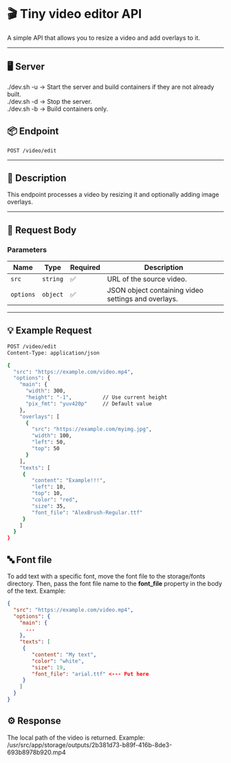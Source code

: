 # 🎬 Tiny video editor API

A simple API that allows you to resize a video and add overlays to it.

---

## 🖥️ Server

./dev.sh -u → Start the server and build containers if they are not already built.  
./dev.sh -d → Stop the server.  
./dev.sh -b → Build containers only.

## 📦 Endpoint

`POST /video/edit`

---

## 🧩 Description

This endpoint processes a video by resizing it and optionally adding image overlays.

---

## 🧾 Request Body

### Parameters

| Name      | Type     | Required | Description                                         |
| --------- | -------- | -------- | --------------------------------------------------- |
| `src`     | `string` | ✅       | URL of the source video.                            |
| `options` | `object` | ✅       | JSON object containing video settings and overlays. |

---

## 💡 Example Request

```bash
POST /video/edit
Content-Type: application/json

{
  "src": "https://example.com/video.mp4",
  "options": {
    "main": {
      "width": 300,
      "height": "-1",          // Use current height
      "pix_fmt": "yuv420p"     // Default value
    },
    "overlays": [
      {
        "src": "https://example.com/myimg.jpg",
        "width": 100,
        "left": 50,
        "top": 50
      }
    ],
    "texts": [
     {
        "content": "Example!!!",
        "left": 10,
        "top": 10,
        "color": "red",
        "size": 35,
        "font_file": "AlexBrush-Regular.ttf"
     }
    ]
  }
}
```

## 🔤 Font file

To add text with a specific font, move the font file to the storage/fonts directory. Then, pass the font file name to the **font_file** property in the body of the text. Example:

```json
{
  "src": "https://example.com/video.mp4",
  "options": {
    "main": {
      ...
    },
    "texts": [
     {
        "content": "My text",
        "color": "white",
        "size": 19,
        "font_file": "arial.ttf" <--- Put here
     }
    ]
  }
}
```

## ⚙️ Response

The local path of the video is returned. Example: /usr/src/app/storage/outputs/2b381d73-b89f-416b-8de3-693b8978b920.mp4
